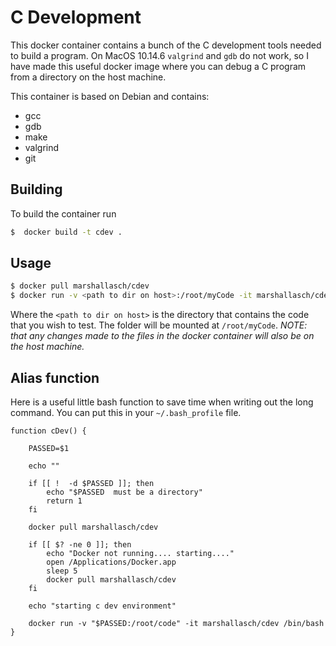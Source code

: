 
# C Development

This docker container contains a bunch of the C development tools needed to build a program.
On MacOS 10.14.6 `valgrind` and `gdb` do not work, so I have made this useful docker image where
you can debug a C program from a directory on the host machine.

This container is based on Debian and contains:

- gcc
- gdb
- make
- valgrind
- git


## Building

To build the container run

```bash
$  docker build -t cdev .
```

## Usage



```bash
$ docker pull marshallasch/cdev
$ docker run -v <path to dir on host>:/root/myCode -it marshallasch/cdev /bin/bash
```


Where the `<path to dir on host>` is the directory that contains the code that you wish to test.
The folder will be mounted at `/root/myCode`. *NOTE: that any changes made to the files in the docker container
will also be on the host machine.*



## Alias function

Here is a useful little bash function to save time when writing out the long command. You can put this in your `~/.bash_profile`
file.


```
function cDev() {

    PASSED=$1

    echo ""

    if [[ !  -d $PASSED ]]; then
        echo "$PASSED  must be a directory"
        return 1
    fi

    docker pull marshallasch/cdev

    if [[ $? -ne 0 ]]; then
        echo "Docker not running.... starting...."
        open /Applications/Docker.app
        sleep 5
        docker pull marshallasch/cdev
    fi

    echo "starting c dev environment"

    docker run -v "$PASSED:/root/code" -it marshallasch/cdev /bin/bash
}
```

